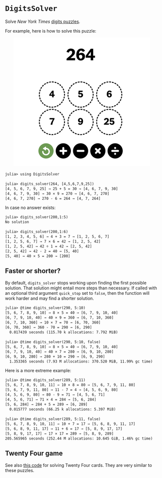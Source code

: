 # `DigitsSolver`
Solve *New York Times* [digits puzzles](https://www.nytimes.com/games/digits).

For example, here is how to solve this puzzle:

<p align="center">
    <img src="digits-example.png" alt= “” width="451" height="422">
</p>

```
julia> using DigitsSolver

julia> digits_solver(264, [4,5,6,7,9,25])
[4, 5, 6, 7, 9, 25] → 25 + 5 = 30 → [4, 6, 7, 9, 30]
[4, 6, 7, 9, 30] → 30 × 9 = 270 → [4, 6, 7, 270]
[4, 6, 7, 270] → 270 - 6 = 264 → [4, 7, 264]
```

In case no answer exists:
```
julia> digits_solver(200,1:5)
No solution

julia> digits_solver(200,1:6)
[1, 2, 3, 4, 5, 6] → 4 + 3 = 7 → [1, 2, 5, 6, 7]
[1, 2, 5, 6, 7] → 7 × 6 = 42 → [1, 2, 5, 42]
[1, 2, 5, 42] → 42 ÷ 1 = 42 → [2, 5, 42]
[2, 5, 42] → 42 - 2 = 40 → [5, 40]
[5, 40] → 40 × 5 = 200 → [200]
```

## Faster or shorter?

By default, `digits_solver` stops working upon finding the first possible solution. That solution
might entail more steps than necessary. If called with an optional third argument `quick_stop` 
set to `false`, then the function will work harder and may find a shorter solution.
```
julia> @time digits_solver(290, 5:10)
[5, 6, 7, 8, 9, 10] → 8 × 5 = 40 → [6, 7, 9, 10, 40]
[6, 7, 9, 10, 40] → 40 × 9 = 360 → [6, 7, 10, 360]
[6, 7, 10, 360] → 10 × 7 = 70 → [6, 70, 360]
[6, 70, 360] → 360 - 70 = 290 → [6, 290]
  0.017439 seconds (115.70 k allocations: 7.792 MiB)

julia> @time digits_solver(290, 5:10, false)
[5, 6, 7, 8, 9, 10] → 8 × 5 = 40 → [6, 7, 9, 10, 40]
[6, 7, 9, 10, 40] → 40 × 7 = 280 → [6, 9, 10, 280]
[6, 9, 10, 280] → 280 + 10 = 290 → [6, 9, 290]
  1.353365 seconds (7.93 M allocations: 370.520 MiB, 11.99% gc time)
```

Here is a more extreme example:
```
julia> @time digits_solver(289, 5:11)
[5, 6, 7, 8, 9, 10, 11] → 10 × 8 = 80 → [5, 6, 7, 9, 11, 80]
[5, 6, 7, 9, 11, 80] → 11 - 7 = 4 → [4, 5, 6, 9, 80]
[4, 5, 6, 9, 80] → 80 - 9 = 71 → [4, 5, 6, 71]
[4, 5, 6, 71] → 71 × 4 = 284 → [5, 6, 284]
[5, 6, 284] → 284 + 5 = 289 → [6, 289]
  0.015777 seconds (66.25 k allocations: 5.397 MiB)

julia> @time digits_solver(289, 5:11, false)
[5, 6, 7, 8, 9, 10, 11] → 10 + 7 = 17 → [5, 6, 8, 9, 11, 17]
[5, 6, 8, 9, 11, 17] → 11 + 6 = 17 → [5, 8, 9, 17, 17]
[5, 8, 9, 17, 17] → 17 × 17 = 289 → [5, 8, 9, 289]
205.565965 seconds (252.44 M allocations: 10.645 GiB, 1.46% gc time)
```

## Twenty Four game 

See also [this code](https://github.com/scheinerman/TwentyFour.jl) for solving Twenty Four cards. They are very similar to these puzzles.
